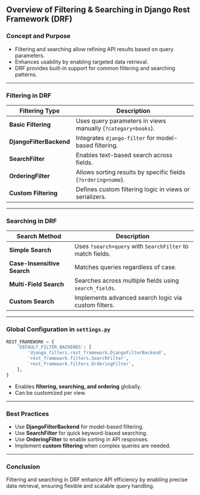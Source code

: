 ## **Overview of Filtering & Searching in Django Rest Framework (DRF)**  

### **Concept and Purpose**  
- Filtering and searching allow refining API results based on query parameters.  
- Enhances usability by enabling targeted data retrieval.  
- DRF provides built-in support for common filtering and searching patterns.  

---

### **Filtering in DRF**  

| Filtering Type | Description |
|---------------|-------------|
| **Basic Filtering** | Uses query parameters in views manually (`?category=books`). |
| **DjangoFilterBackend** | Integrates `django-filter` for model-based filtering. |
| **SearchFilter** | Enables text-based search across fields. |
| **OrderingFilter** | Allows sorting results by specific fields (`?ordering=name`). |
| **Custom Filtering** | Defines custom filtering logic in views or serializers. |

---

### **Searching in DRF**  

| Search Method | Description |
|--------------|-------------|
| **Simple Search** | Uses `?search=query` with `SearchFilter` to match fields. |
| **Case-Insensitive Search** | Matches queries regardless of case. |
| **Multi-Field Search** | Searches across multiple fields using `search_fields`. |
| **Custom Search** | Implements advanced search logic via custom filters. |

---

### **Global Configuration in `settings.py`**  
```python
REST_FRAMEWORK = {
    'DEFAULT_FILTER_BACKENDS': [
        'django_filters.rest_framework.DjangoFilterBackend',
        'rest_framework.filters.SearchFilter',
        'rest_framework.filters.OrderingFilter',
    ],
}
```
- Enables **filtering, searching, and ordering** globally.  
- Can be customized per view.  

---

### **Best Practices**  
- Use **DjangoFilterBackend** for model-based filtering.  
- Use **SearchFilter** for quick keyword-based searching.  
- Use **OrderingFilter** to enable sorting in API responses.  
- Implement **custom filtering** when complex queries are needed.  

---

### **Conclusion**  
Filtering and searching in DRF enhance API efficiency by enabling precise data retrieval, ensuring flexible and scalable query handling.